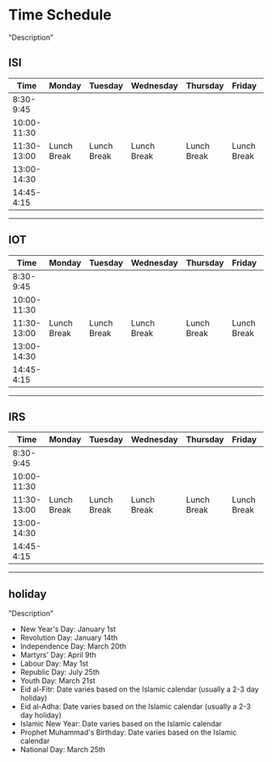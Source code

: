 # Time Schedule
"Description" 
## ISI 

| Time         |  Monday   | Tuesday   | Wednesday | Thursday  | Friday    | Saturday  |
|-------       |-----------|-----------|-----------|-----------|-----------|-----------|
| 8:30-9:45    |           |           |           |           |           |           |
| 10:00-11:30  |           |           |           |           |           |           |  
| 11:30-13:00  |Lunch Break|Lunch Break|Lunch Break|Lunch Break|Lunch Break|Lunch Break|
| 13:00-14:30  |           |           |           |           |           |           |
| 14:45-4:15   |           |           |           |           |           |           |
---
## IOT 

| Time         |  Monday   | Tuesday   | Wednesday | Thursday  | Friday    | Saturday  |
|-------       |-----------|-----------|-----------|-----------|-----------|-----------|
| 8:30-9:45    |           |           |           |           |           |           |
| 10:00-11:30  |           |           |           |           |           |           |  
| 11:30-13:00  |Lunch Break|Lunch Break|Lunch Break|Lunch Break|Lunch Break|Lunch Break|
| 13:00-14:30  |           |           |           |           |           |           |
| 14:45-4:15   |           |           |           |           |           |           |
---

## IRS 

| Time         |  Monday   | Tuesday   | Wednesday | Thursday  | Friday    | Saturday  |
|-------       |-----------|-----------|-----------|-----------|-----------|-----------|
| 8:30-9:45    |           |           |           |           |           |           |
| 10:00-11:30  |           |           |           |           |           |           |  
| 11:30-13:00  |Lunch Break|Lunch Break|Lunch Break|Lunch Break|Lunch Break|Lunch Break|
| 13:00-14:30  |           |           |           |           |           |           |
| 14:45-4:15   |           |           |           |           |           |           |
---
## holiday
"Description"
- New Year's Day: January 1st
- Revolution Day: January 14th
- Independence Day: March 20th
- Martyrs' Day: April 9th
- Labour Day: May 1st
- Republic Day: July 25th
- Youth Day: March 21st
- Eid al-Fitr: Date varies based on the Islamic calendar (usually a 2-3 day holiday)
- Eid al-Adha: Date varies based on the Islamic calendar (usually a 2-3 day holiday)
- Islamic New Year: Date varies based on the Islamic calendar
- Prophet Muhammad's Birthday: Date varies based on the Islamic calendar
- National Day: March 25th
